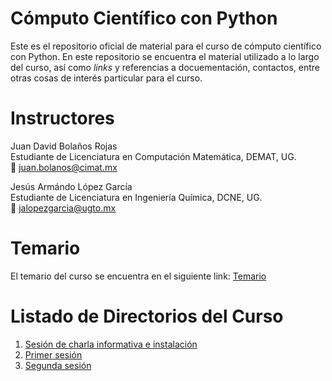# Cómputo Científico con Python

Este es el repositorio oficial de material para el curso de cómputo científico
con Python. En este repositorio se encuentra el material utilizado a lo largo
del curso, así como *links* y referencias a docuementación, contactos, entre 
otras cosas de interés particular para el curso.

# Instructores
Juan David Bolaños Rojas  
Estudiante de Licenciatura en Computación Matemática, DEMAT, UG.  
:email: [juan.bolanos@cimat.mx](mailto:juan.bolanos@cimat.mx)

Jesús Armándo López García  
Estudiante de Licenciatura en Ingeniería Química, DCNE, UG.  
:email: [jalopezgarcia@ugto.mx](mailto:jalopezgarcia@ugto.mx)

# Temario
El temario del curso se encuentra en el siguiente link:
[Temario](https://docs.google.com/document/d/1hJr1XGQtj5pIcu-RiFxdYYAJLG_k5PDoVu_fJqZGfhE/edit?usp=sharing)

# Listado de Directorios del Curso

1. [Sesión de charla informativa e instalación](00-intro)
2. [Primer sesión](01-datos-elementales)
3. [Segunda sesión](02-if-colecciones)